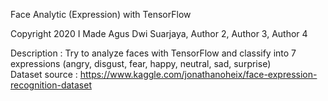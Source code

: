 Face Analytic (Expression) with TensorFlow  
  
Copyright 2020  I Made Agus Dwi Suarjaya, Author 2, Author 3, Author 4  
  
Description     : Try to analyze faces with TensorFlow and classify into 7 expressions (angry, disgust, fear, happy, neutral, sad, surprise)  
Dataset source  : https://www.kaggle.com/jonathanoheix/face-expression-recognition-dataset
